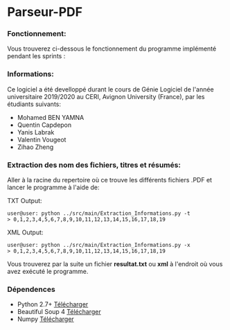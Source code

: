 # Parseur-PDF

### Fonctionnement:

Vous trouverez ci-dessous le fonctionnement du programme implémenté pendant les sprints :

### Informations:

Ce logiciel a été develloppé durant le cours de Génie Logiciel de l'année universitaire 2019/2020 au CERI, Avignon University (France), par les étudiants suivants:

* Mohamed BEN YAMNA
* Quentin Capdepon
* Yanis Labrak
* Valentin Vougeot
* Zihao Zheng

### Extraction des nom des fichiers, titres et résumés:

Aller à la racine du repertoire où ce trouve les différents fichiers .PDF et lancer le programme à l'aide de:

TXT Output:

```console
user@user: python ../src/main/Extraction_Informations.py -t
> 0,1,2,3,4,5,6,7,8,9,10,11,12,13,14,15,16,17,18,19
```

XML Output:

```console
user@user: python ../src/main/Extraction_Informations.py -x
> 0,1,2,3,4,5,6,7,8,9,10,11,12,13,14,15,16,17,18,19
```

Vous trouverez par la suite un fichier **resultat.txt** ou **xml** à l'endroit où vous avez exécuté le programme.

### Dépendences

* Python 2.7+ [Télécharger](https://www.python.org/download/releases/2.7/)
* Beautiful Soup 4 [Télécharger](https://pypi.org/project/beautifulsoup4/)
* Numpy [Télécharger](https://pypi.org/project/numpy/)